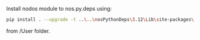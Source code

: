 Install nodos module to nos.py.deps using:
```bash
pip install . --upgrade -t ..\..\nosPythonDeps\3.12\Lib\site-packages\
```
from /User folder.
